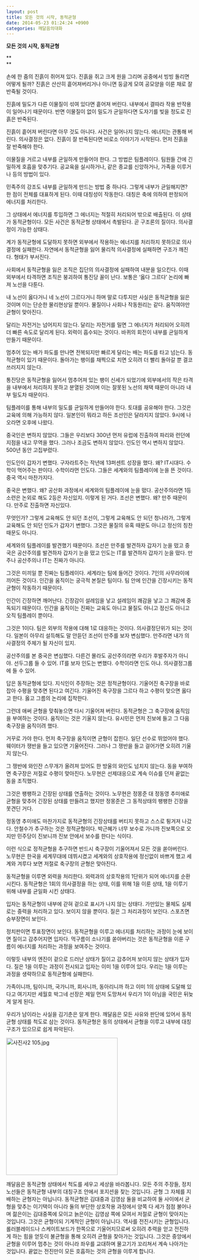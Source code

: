 ```yaml
---
layout: post
title: 모든 것의 시작, 동적균형
date: 2014-05-23 01:24:24 +0900
categories: 깨달음의대화
---
```

  **모든 것의 시작, 동적균형**

**  
** 

손에 한 줌의 진흙이 쥐어져 있다. 진흙을 쥐고 크게 원을 그리며 공중에서 빙빙 돌리면 어떻게 될까? 진흙은 산산히 흩어져버리거나 아니면 둥글게 모여 공모양을 이룬 채로 잘 반죽될 것이다. 

  


진흙에 밀도가 다른 이물질이 섞여 있다면 흩어져 버린다. 내부에서 결따라 작용 반작용이 일어나기 때문이다. 반면 이물질이 없이 밀도가 균일하다면 도자기를 빚을 정도로 진흙은 반죽된다.

  


진흙이 흩어져 버린다면 아무 것도 아니다. 사건은 일어나지 않는다. 에너지는 관통해 버린다. 의사결정은 없다. 진흙이 잘 반죽된다면 비로소 이야기가 시작된다. 먼저 진흙을 잘 반죽해야 한다. 

  


이물질을 거르고 내부를 균일하게 만들어야 한다. 그 방법은 팀플레이다. 팀원들 간에 긴밀하게 호흡을 맞추기다. 공교육을 실시하거나, 같은 종교를 신앙하거나, 가족을 이루거나 등의 방법이 있다.

  


민족주의 강조도 내부를 균일하게 만드는 방법 중 하나다. 그렇게 내부가 균일해지면? 한 점이 전체를 대표하게 된다. 이때 대칭성이 작동한다. 대칭은 축에 의하여 판정되어 에너지를 처리한다. 

  


그 상태에서 에너지를 투입하면 그 에너지는 적절히 처리되어 밖으로 배출된다. 이 상태가 동적균형이다. 모든 사건은 동적균형 상태에서 촉발된다. 곧 구조론의 질이다. 의사결정이 가능한 상태다.

  


계가 동적균형에 도달하지 못하면 외부에서 작용하는 에너지를 처리하지 못하므로 의사결정에 실패한다. 자연에서 동적균형을 잃어 물리적 의사결정에 실패하면 구조가 깨진다. 형태가 부서진다. 

  


사회에서 동적균형을 잃은 조직은 집단의 의사결정에 실패하여 내분을 일으킨다. 이때 외부에서 타격하면 조직은 붕괴하여 통진당 꼴이 난다. 보통은 ‘옳다 그르다’ 논리에 빠져 노선을 다툰다. 

  


내 노선이 옳다거니 네 노선이 그르다거니 하며 말로 다투지만 사실은 동적균형을 잃은 것이며 이는 단순한 물리현상일 뿐이다. 물질이나 사회나 작동원리는 같다. 움직여야만 균형이 맞아진다. 

  


달리는 자전거는 넘어지지 않는다. 달리는 자전거를 밀면 그 에너지가 처리되어 오히려 더 빠른 속도로 달리게 된다. 외력이 흡수되는 것이다. 바퀴의 회전이 내부를 균일하게 만들기 때문이다.

  


멈추어 있는 배가 파도를 만나면 전복되지만 빠르게 달리는 배는 파도를 타고 넘는다. 동적균형이 있기 때문이다. 돌아가는 팽이를 채찍으로 치면 오히려 더 빨리 돌아갈 뿐 결코 쓰러지지 않는다.

  


통진당은 동적균형을 잃어서 멈추어져 있는 팽이 신세가 되었기에 외부에서의 작은 타격을 내부에서 처리하지 못하고 분열된 것이며 이는 잘못된 노선의 채택 때문이 아니라 내부 밀도차 때문이다.

  


팀플레이를 통해 내부의 밀도를 균일하게 만들어야 한다. 토대를 공유해야 한다. 그것은 교육에 의해 가능하지 않다. 일본인이 뭐라고 하든 조선인은 달라지지 않았다. 9시에 나오라면 오후에 나왔다.

  


중국인은 변하지 않았다. 그들은 우리보다 300년 먼저 유럽에 진출하여 파리와 런던에 지점을 내고 무역을 했다. 그러나 조금도 변하지 않았다. 인도인 역시 변하지 않았다. 500년 동안 고집부렸다.

  


인도인이 갑자기 변했다. 구자라트주는 작년에 13퍼센트 성장을 했다. 왜? IT시대다. 수학이 먹어주는 판이다. 수학이라먼 인도다. 그들은 세계와의 팀플레이에 눈을 뜬 것이다. 중국 역시 마찬가지다. 

  


중국은 변했다. 왜? 공산화 과정에서 세계와의 팀플레이에 눈을 떴다. 공산주의라면 1등 소련은 논외로 해도 2등은 자신있지. 이렇게 된 거다. 조선은 변했다. 왜? 만주 때문이다. 만주로 진출하면 자신있다.

  


무엇인가? 그렇게 교육해도 안 되던 조선이, 그렇게 교육해도 안 되던 청나라가, 그렇게 교육해도 안 되던 인도가 갑자기 변했다. 그것은 물질의 유혹 때문도 아니고 정신의 칭찬 때문도 아니다.

  


세계와의 팀플레이를 발견했기 때문이다. 조선은 만주를 발견하자 갑자기 눈을 떴고 중국은 공산주의를 발견하자 갑자기 눈을 떴고 인도는 IT를 발견하자 갑자기 눈을 떴다. 만주나 공산주의나 IT는 진짜가 아니다.

  


그것은 미끼일 뿐 진짜는 팀플레이다. 세계라는 팀에 들어간 것이다. 7인의 사무라이에 끼어든 것이다. 인간을 움직이는 궁극적 본질은 팀이다. 팀 안에 인간을 긴장시키는 동적균형이 작동하기 때문이다. 

  


인간이 긴장하면 깨어난다. 긴장감이 설레임을 낳고 설레임이 쾌감을 낳고 그 쾌감에 중독되기 때문이다. 인간을 움직이는 진짜는 교육도 아니고 물질도 아니고 정신도 아니고 오직 팀플레이 뿐이다.

  


그것은 1이다. 팀은 외부의 작용에 대해 1로 대응하는 것이다. 의사결정단위가 되는 것이다. 일본이 아무리 설득해도 말 안듣던 조선이 만주를 보자 변심했다. 만주라면 내가 의사결정의 주체가 될 자신이 있지.

  


공산주의를 본 중국은 변심했다. 다른건 몰라도 공산주의라면 우리가 후발주자가 아니야. 선두그룹 들 수 있어. IT를 보자 인도는 변했다. 수학이라면 인도 아냐. 의사결정그룹에 들 수 있어. 

  


답은 동적균형에 있다. 지식인이 주장하는 것은 정적균형이다. 기울어진 축구장을 바로잡아 수평을 맞추면 된다고 여긴다. 기울어진 축구장을 그르다 하고 수평이 맞으면 옳다고 한다. 옳고 그름의 논리에 집착한다.

  


그런데 애써 균형을 맞춰놓으면 다시 기울어져 버린다. 동적균형은 그 축구장에 움직임을 부여하는 것이다. 움직이는 것은 기울지 않는다. 유시민은 먼저 진보에 들고 그 다음 축구장을 움직이려 했다. 

  


거꾸로 가야 한다. 먼저 축구장을 움직이면 균형이 잡힌다. 일단 선수로 뛰었어야 했다. 웨이터가 쟁반을 들고 있으면 기울어진다. 그러나 그 쟁반을 들고 걸어가면 오히려 기울지 않는다.

  


그 쟁반에 와인잔 스무개가 올려져 있어도 한 방울의 와인도 넘치지 않는다. 동을 부여하면 축구장은 저절로 수평이 맞아진다. 노무현은 선제대응으로 계속 이슈를 던져 끝없는 동을 조직했다.

  


그것은 팽팽하고 긴장된 상태를 연출하는 것이다. 노무현은 정몽준 대 정동영 추미애로 균형을 맞추어 긴장된 상태를 만들려고 했지만 정몽준은 그 동적상태의 팽팽한 긴장을 못견딘 거다.

  


정동영 추미애도 마찬가지로 동적균형의 긴장상태를 버티지 못하고 스스로 튕겨져 나갔다. 안철수가 추구하는 것은 정적균형이다. 박근혜가 너무 보수로 가니까 진보쪽으로 오지만 민주당이 진보니까 진보 안에서 보수를 한다는 식이다. 

  


이런 식으로 정적균형을 추구하면 반드시 축구장이 기울어져서 모든 것을 쏟아버린다. 노무현은 한국을 세계무대에 데뷔시켰고 세계와의 상호작용에 정신없이 바쁘게 했고 세계와 겨루다 보면 저절로 축구장의 균형은 맞아진다.

  


동적균형을 이루면 외력을 처리한다. 외력과의 상호작용의 1단위가 되어 에너지를 순환시킨다. 동적균형은 1회의 의사결정을 하는 상태, 이를 위해 1을 이룬 상태, 1을 이루기 위해 내부를 균일화 시킨 상태다.

  


입자는 동적균형이 내부에 갇혀 겉으로 표시가 나지 않는 상태다. 가만있는 물체도 실제로는 중력을 처리하고 있다. 보이지 않을 뿐이다. 질은 그 처리과정이 보인다. 스포츠면 승부장면이 보인다.

  


정치판이면 투표장면이 보인다. 동적균형을 이루고 에너지를 처리하는 과정이 눈에 보이면 질이고 감추어지면 입자다. 먹구름이 소나기를 쏟아버리는 것은 동적균형을 이룬 구름이 에너지를 처리하는 과정을 보여주는 것이다.

  


이렇듯 내부의 엔진이 겉으로 드러난 상태가 질이고 감추어져 보이지 않는 상태가 입자다. 질은 1을 이루는 과정이 전시되고 입자는 이미 1을 이루어 있다. 우리는 1을 이루는 과정을 생략하므로 동적균형에 실패한다.

  


가족이니까, 팀이니까, 국가니까, 회사니까, 동아리니까 하고 이미 1의 상태에 도달해 있다고 여기지만 세월호 박그네 선장은 제일 먼저 도망쳐서 우리가 1이 아님을 국민은 뒤늦게 알게 된다. 

  


우리가 남이라는 사실을 김기춘은 알게 한다. 깨달음은 모든 사유와 판단에 있어서 동적균형 상태를 척도로 삼는 것이다. 동적균형은 동의 상태에서 균형을 이루고 내부에 대칭구조가 있으므로 쉽게 파악된다. 

  




  





 <img src="assets/attach/images/198/580/478/사진사2 105.jpg" alt="사진사2 105.jpg" width="300" height="368" /> 

  


깨달음은 동적균형 상태에서 척도를 세우고 세상을 바라봅니다. 모든 주의 주장들, 정치노선들은 동적균형 내부의 대칭구조 안에서 포지션을 찾는 것입니다. 균형 그 자체를 지배하는 균형자는 아닙니다. 동적균형은 김대중과 김영삼 둘을 비교하여 둘 사이에서 균형을 맞추는 이기택이 아니라 둘의 부단한 상호작용 과정에서 양쪽 다 세가 점점 불어나며 젊은이는 김대중쪽에 모이고 늙은이는 김영삼 쪽에 모여서 저절로 균형이 맞아지는 것입니다. 그것은 균형이되 기계적인 균형이 아닙니다. 역사를 전진시키는 균형입니다. 롤러블레이드나 스케이트보드가 한쪽으로 기울어지므로써 오히려 추력을 얻고 전진하게 하는 힘을 얻듯이 불균형을 통해 오히려 균형을 찾아가는 것입니다. 그것은 중앙에서 균형을 이루어 멈추는 것이 아니라 좌우를 교대하며 물고기가 꼬리쳐서 계속 나아가는 것입니다. 끝없는 전진만이 모든 호흡하는 것의 균형을 이루게 합니다.
